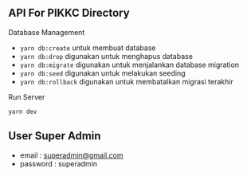 API For PIKKC Directory
---

Database Management
- `yarn db:create` untuk membuat database
- `yarn db:drop` digunakan untuk menghapus database
- `yarn db:migrate` digunakan untuk menjalankan database migration
- `yarn db:seed` digunakan untuk melakukan seeding
- `yarn db:rollback` digunakan untuk membatalkan migrasi terakhir

Run Server
```
yarn dev
```

## User Super Admin  
- email    : superadmin@gmail.com 
- password : superadmin 



